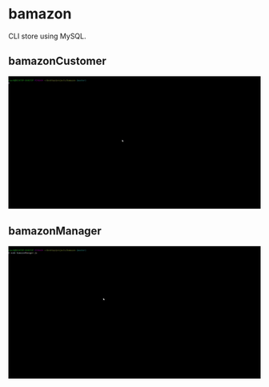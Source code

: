 # bamazon

CLI store using MySQL.

## bamazonCustomer

![](gifs/bamazon-Customer.gif)
  
## bamazonManager

![](gifs/bamazon-Manager.gif)
  
  
